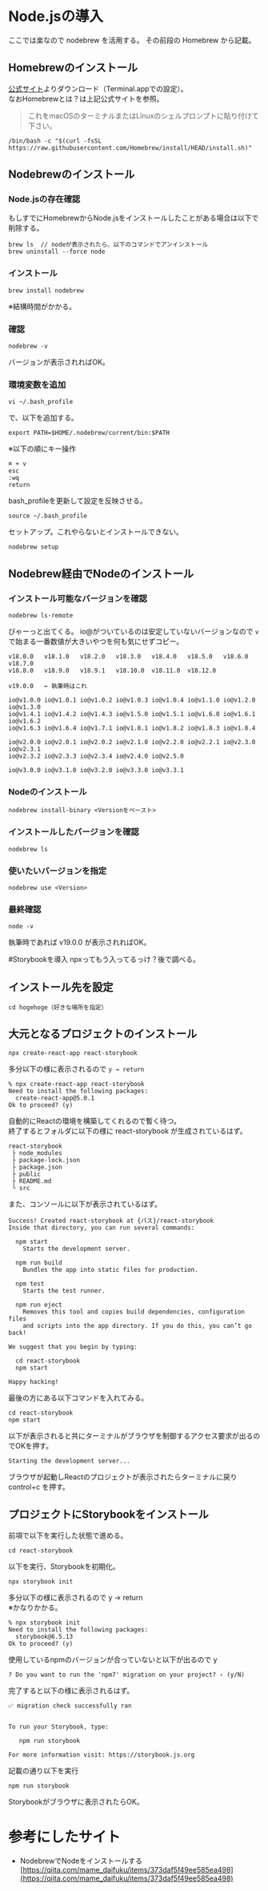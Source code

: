 # Node.jsの導入
ここでは楽なので nodebrew を活用する。
その前段の Homebrew から記載。

## Homebrewのインストール

[公式サイト](https://brew.sh/index_ja)よりダウンロード（Terminal.appでの設定）。  
なおHomebrewとは？は上記公式サイトを参照。

> これをmacOSのターミナルまたはLinuxのシェルプロンプトに貼り付けて下さい。

```
/bin/bash -c "$(curl -fsSL https://raw.githubusercontent.com/Homebrew/install/HEAD/install.sh)"
```

## Nodebrewのインストール

### Node.jsの存在確認

もしすでにHomebrewからNode.jsをインストールしたことがある場合は以下で削除する。

```
brew ls  // nodeが表示されたら、以下のコマンドでアンインストール
brew uninstall --force node
```

### インストール
```
brew install nodebrew
```
※結構時間がかかる。

### 確認
```
nodebrew -v
```
バージョンが表示されればOK。

### 環境変数を追加
```
vi ~/.bash_profile
```

で、以下を追加する。

```
export PATH=$HOME/.nodebrew/current/bin:$PATH
```

※以下の順にキー操作

```
⌘ + v
esc
:wq
return
```

bash_profileを更新して設定を反映させる。

```
source ~/.bash_profile
```

セットアップ。これやらないとインストールできない。

```
nodebrew setup
```

## Nodebrew経由でNodeのインストール

### インストール可能なバージョンを確認
```
nodebrew ls-remote
```

びゃーっと出てくる。
io@がついているのは安定していないバージョンなので `v` で始まる一番数値が大きいやつを何も気にせずコピー。


```
v18.0.0   v18.1.0   v18.2.0   v18.3.0   v18.4.0   v18.5.0   v18.6.0   v18.7.0
v18.8.0   v18.9.0   v18.9.1   v18.10.0  v18.11.0  v18.12.0  

v19.0.0   ← 執筆時はこれ

io@v1.0.0 io@v1.0.1 io@v1.0.2 io@v1.0.3 io@v1.0.4 io@v1.1.0 io@v1.2.0 io@v1.3.0
io@v1.4.1 io@v1.4.2 io@v1.4.3 io@v1.5.0 io@v1.5.1 io@v1.6.0 io@v1.6.1 io@v1.6.2
io@v1.6.3 io@v1.6.4 io@v1.7.1 io@v1.8.1 io@v1.8.2 io@v1.8.3 io@v1.8.4 

io@v2.0.0 io@v2.0.1 io@v2.0.2 io@v2.1.0 io@v2.2.0 io@v2.2.1 io@v2.3.0 io@v2.3.1
io@v2.3.2 io@v2.3.3 io@v2.3.4 io@v2.4.0 io@v2.5.0 

io@v3.0.0 io@v3.1.0 io@v3.2.0 io@v3.3.0 io@v3.3.1 
```

### Nodeのインストール

```
nodebrew install-binary <Versionをペースト>
```

### インストールしたバージョンを確認
```
nodebrew ls
```

### 使いたいバージョンを指定
```
nodebrew use <Version>
```

### 最終確認

```
node -v
```
執筆時であれば v19.0.0 が表示されればOK。

#Storybookを導入
npxってもう入ってるっけ？後で調べる。

## インストール先を設定
```
cd hogehoge（好きな場所を指定）
```

## 大元となるプロジェクトのインストール

```
npx create-react-app react-storybook
```

多分以下の様に表示されるので `y → return`

```
% npx create-react-app react-storybook
Need to install the following packages:
  create-react-app@5.0.1
Ok to proceed? (y) 
```

自動的にReactの環境を構築してくれるので暫く待つ。  
終了するとフォルダに以下の様に react-storybook が生成されているはず。

```
react-storybook
 ├ node_modules
 ├ package-lock.json
 ├ package.json
 ├ public
 ├ README.md
 └ src
```

また、コンソールに以下が表示されているはず。

```
Success! Created react-storybook at {パス}/react-storybook
Inside that directory, you can run several commands:

  npm start
    Starts the development server.

  npm run build
    Bundles the app into static files for production.

  npm test
    Starts the test runner.

  npm run eject
    Removes this tool and copies build dependencies, configuration files
    and scripts into the app directory. If you do this, you can’t go back!

We suggest that you begin by typing:

  cd react-storybook
  npm start

Happy hacking!
```

最後の方にある以下コマンドを入れてみる。

```
cd react-storybook
npm start
```

以下が表示されると共にターミナルがブラウザを制御するアクセス要求が出るのでOKを押す。

```
Starting the development server...
```

ブラウザが起動しReactのプロジェクトが表示されたらターミナルに戻り control+c を押す。

## プロジェクトにStorybookをインストール

前項で以下を実行した状態で進める。

```
cd react-storybook
```

以下を実行、Storybookを初期化。

```
npx storybook init
```

多分以下の様に表示されるので y → return  
※かなりかかる。

```
% npx storybook init
Need to install the following packages:
  storybook@6.5.13
Ok to proceed? (y) 
```

使用しているnpmのバージョンが合っていないと以下が出るので y


```
? Do you want to run the 'npm7' migration on your project? › (y/N)
```

完了すると以下の様に表示されるはず。

```
✅ migration check successfully ran


To run your Storybook, type:

   npm run storybook 

For more information visit: https://storybook.js.org
```

記載の通り以下を実行

```
npm run storybook
```

Storybookがブラウザに表示されたらOK。


# 参考にしたサイト

- NodebrewでNodeをインストールする  
[https://qiita.com/mame_daifuku/items/373daf5f49ee585ea498](https://qiita.com/mame_daifuku/items/373daf5f49ee585ea498)
